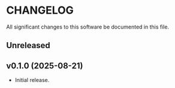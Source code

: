 # CHANGELOG

All significant changes to this software be documented in this file.

## Unreleased

## v0.1.0 (2025-08-21)

* Initial release.
